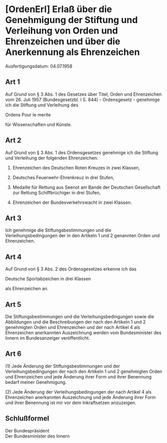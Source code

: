 # [OrdenErl] Erlaß über die Genehmigung der Stiftung und Verleihung von Orden und Ehrenzeichen und über die Anerkennung als Ehrenzeichen

Ausfertigungsdatum: 04.07.1958

 

## Art 1

Auf Grund von § 3 Abs. 1 des Gesetzes über Titel, Orden und Ehrenzeichen vom 26. Juli 1957 (Bundesgesetzbl. I S. 844) - Ordensgesetz - genehmige ich die Stiftung und Verleihung des

  
Ordens Pour le merite

für Wissenschaften und Künste.


## Art 2

Auf Grund von § 3 Abs. 1 des Ordensgesetzes genehmige ich die Stiftung und Verleihung der folgenden Ehrenzeichen:

1. Ehrenzeichen des Deutschen Roten Kreuzes in zwei Klassen,

2. Deutsches Feuerwehr-Ehrenkreuz in drei Stufen,

3. Medaille für Rettung aus Seenot am Bande der Deutschen Gesellschaft zur Rettung Schiffbrüchiger in drei Stufen,

4. Ehrenzeichen der Bundesverkehrswacht in zwei Klassen.


## Art 3

Ich genehmige die Stiftungsbestimmungen und die Verleihungsbedingungen der in den Artikeln 1 und 2 genannten Orden und Ehrenzeichen.


## Art 4

Auf Grund von § 3 Abs. 2 des Ordensgesetzes erkenne ich das

  
Deutsche Sportabzeichen in drei Klassen

als Ehrenzeichen an.


## Art 5

Die Stiftungsbestimmungen und die Verleihungsbedingungen sowie die Abbildungen und die Beschreibungen der nach den Artikeln 1 und 2 genehmigten Orden und Ehrenzeichen und der nach Artikel 4 als Ehrenzeichen anerkannten Auszeichnung werden vom Bundesminister des Innern im Bundesanzeiger veröffentlicht.


## Art 6

(1) Jede Änderung der Stiftungsbestimmungen und der Verleihungsbedingungen der nach den Artikeln 1 und 2 genehmigten Orden und Ehrenzeichen und jede Änderung ihrer Form und ihrer Benennung bedarf meiner Genehmigung.

(2) Jede Änderung der Verleihungsbedingungen der nach Artikel 4 als Ehrenzeichen anerkannten Auszeichnung und jede Änderung ihrer Form und ihrer Benennung ist mir vor dem Inkraftsetzen anzuzeigen.


## Schlußformel

Der Bundespräsident  
Der Bundesminister des Innern
